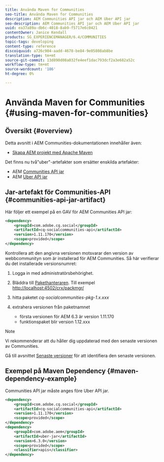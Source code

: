 ```yaml
---
title: Använda Maven for Communities
seo-title: Använda Maven for Communities
description: AEM Communities API jar och AEM Uber API jar
seo-description: AEM Communities API jar och AEM Uber API jar
uuid: ea37a89a-db6c-4018-8ab9-f5717e6c0421
contentOwner: Janice Kendall
products: SG_EXPERIENCEMANAGER/6.4/COMMUNITIES
topic-tags: developing
content-type: reference
discoiquuid: a726c904-aadd-4678-be84-9e05808ab8be
translation-type: tm+mt
source-git-commit: 13d890d08a032fe4eef1dac793dcf2a3e682a52c
workflow-type: tm+mt
source-wordcount: '186'
ht-degree: 0%

---
```



# Använda Maven for Communities {#using-maven-for-communities}

## Översikt {#overview}

Detta avsnitt i AEM Communities-dokumentationen innehåller även:

* [Skapa AEM projekt med Apache Maven](../../help/sites-developing/ht-projects-maven.md)

Det finns nu två&quot;uber&quot;-artefakter som ersätter enskilda artefakter:

* AEM [Communities API jar](#communities-api-jar-artifact)
* AEM [Uber API jar](../../help/sites-developing/ht-projects-maven.md#what-is-the-uberjar)

## Jar-artefakt för Communities-API {#communities-api-jar-artifact}

Här följer ett exempel på en GAV för AEM Communities API jar:

```xml
<dependency>
    <groupId>com.adobe.cq.social</groupId>
    <artifactId>cq-socialcommunities-api</artifactId>
    <version>1.11.170</version>
    <scope>provided</scope>
</dependency>
```

Kontrollera att den angivna versionen motsvarar den version av webbcommunityn som är installerad för AEM Communities. Så här verifierar du det installerade versionsnumret:

1. Logga in med administratörsbehörighet.
2. Bläddra till [Pakethanteraren](../../help/sites-administering/package-manager.md). Till exempel [http://localhost:4502/crx/packmgr/](http://localhost:4502/crx/packmgr/)

3. hitta paketet *cq-socialcommunities-pkg-1.x.xxx*
4. extrahera versionen från paketnamnet
   * första versionen för AEM 6.3 är version 1.11.170
   * funktionspaket blir version 1.12.xxx

>[!NOTE]
>
>Vi rekommenderar att du håller dig uppdaterad med den senaste versionen av Communities.
>
>Gå till avsnittet [Senaste versioner](deploy-communities.md#latest-releases) för att identifiera den senaste versionen.

## Exempel på Maven Dependency {#maven-dependency-example}

Communities API jar måste anges före Uber API jar.

```xml
<dependency>
    <groupId>com.adobe.cq.social</groupId>
    <artifactId>cq-socialcommunities-api</artifactId>
    <version>1.11.170</version>
    <scope>provided</scope>
</dependency>
<dependency>
    <groupId>com.adobe.aem</groupId>
    <artifactId>uber-jar</artifactId>
    <version>6.3.0</version>
    <scope>provided</scope>
    <classifier>apis</classifier>
</dependency>
```
